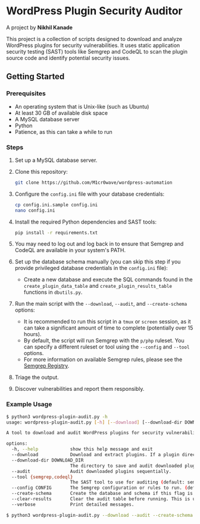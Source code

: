 # WordPress Plugin Security Auditor

A project by **Nikhil Kanade**

This project is a collection of scripts designed to download and analyze WordPress plugins for security vulnerabilities. It uses static application security testing (SAST) tools like Semgrep and CodeQL to scan the plugin source code and identify potential security issues.

## Getting Started

### Prerequisites

* An operating system that is Unix-like (such as Ubuntu)
* At least 30 GB of available disk space
* A MySQL database server
* Python
* Patience, as this can take a while to run

### Steps

1.  Set up a MySQL database server.
2.  Clone this repository:

    ```bash
    git clone https://github.com/M1cr0wave/wordpress-automation
    ```

3.  Configure the `config.ini` file with your database credentials:

    ```bash
    cp config.ini.sample config.ini
    nano config.ini
    ```

4.  Install the required Python dependencies and SAST tools:

    ```bash
    pip install -r requirements.txt
    ```

5.  You may need to log out and log back in to ensure that Semgrep and CodeQL are available in your system's PATH.
6.  Set up the database schema manually (you can skip this step if you provide privileged database credentials in the `config.ini` file):

    * Create a new database and execute the SQL commands found in the `create_plugin_data_table` and `create_plugin_results_table` functions in `dbutils.py`.

7.  Run the main script with the `--download`, `--audit`, and `--create-schema` options:

    * It is recommended to run this script in a `tmux` or `screen` session, as it can take a significant amount of time to complete (potentially over 15 hours).
    * By default, the script will run Semgrep with the `p/php` ruleset. You can specify a different ruleset or tool using the `--config` and `--tool` options.
    * For more information on available Semgrep rules, please see the [Semgrep Registry](https://semgrep.dev/p/php).

8.  Triage the output.
9.  Discover vulnerabilities and report them responsibly.

### Example Usage

```bash
$ python3 wordpress-plugin-audit.py -h
usage: wordpress-plugin-audit.py [-h] [--download] [--download-dir DOWNLOAD_DIR] [--audit] [--tool {semgrep,codeql}] [--config CONFIG] [--create-schema] [--clear-results] [--verbose]

A tool to download and audit WordPress plugins for security vulnerabilities.

options:
  -h, --help            show this help message and exit
  --download            Download and extract plugins. If a plugin directory already exists, it will be deleted and re-downloaded.
  --download-dir DOWNLOAD_DIR
                        The directory to save and audit downloaded plugins (default: current directory).
  --audit               Audit downloaded plugins sequentially.
  --tool {semgrep,codeql}
                        The SAST tool to use for auditing (default: semgrep).
  --config CONFIG       The Semgrep configuration or rules to run. (default: p/php)
  --create-schema       Create the database and schema if this flag is set.
  --clear-results       Clear the audit table before running. This is useful for cron jobs where you only care about the latest results.
  --verbose             Print detailed messages.

$ python3 wordpress-plugin-audit.py --download --audit --create-schema --tool codeql